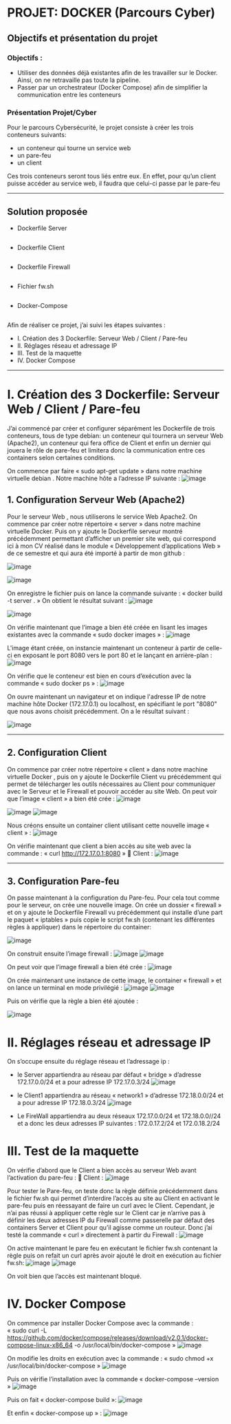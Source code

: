 # PROJET: DOCKER (Parcours Cyber)

## Objectifs et présentation du projet 
### Objectifs :
  - Utiliser des données déjà existantes afin de les travailler sur le Docker. Ainsi, on ne retravaille pas toute la pipeline. 
  - Passer par un orchestrateur (Docker Compose) afin de simplifier la communication entre les conteneurs

### Présentation Projet/Cyber
Pour le parcours Cybersécurité, le projet consiste à créer les trois conteneurs suivants:
  - un conteneur qui tourne un service web 
  -	un pare-feu
  -	un client
  
Ces trois conteneurs seront tous liés entre eux. En effet, pour qu’un client puisse accéder au service web, il faudra que celui-ci passe par le pare-feu

-----------------
## Solution proposée

- Dockerfile Server
```

```
- Dockerfile Client
```

```

- Dockerfile Firewall

```

```
- Fichier fw.sh

```

```
- Docker-Compose

```

```

Afin de réaliser ce projet, j’ai suivi les étapes suivantes :
- I.	Création des 3 Dockerfile: Serveur Web / Client / Pare-feu
- II.	Réglages réseau et adressage IP
- III.	Test de la maquette
- IV.	Docker Compose



-----------------
# I.	Création des 3 Dockerfile: Serveur Web / Client / Pare-feu

J’ai commencé par créer et configurer séparément les Dockerfile de trois conteneurs, tous de type debian: un conteneur qui tournera un serveur Web (Apache2), un conteneur qui fera office de Client et enfin un dernier qui jouera le rôle de pare-feu et limitera donc la communication entre ces containers selon certaines conditions. 

On commence par faire « sudo apt-get update » dans notre machine virtuelle debian .
Notre machine hôte a l’adresse IP suivante :
 ![image](https://user-images.githubusercontent.com/56343178/172078502-afa48370-9f29-4391-bd3a-04a7afe770d9.png)



## 1.	Configuration Serveur Web (Apache2)

Pour le serveur Web , nous utiliserons le service Web Apache2. 
On commence par créer notre répertoire « server » dans notre machine virtuelle Docker. Puis on y ajoute le Dockerfile serveur montré précédemment permettant d’afficher un premier site web, qui correspond ici à mon CV réalisé dans le module « Développement d’applications Web » de ce semestre et qui aura été importé à partir de mon github :
  
 ![image](https://user-images.githubusercontent.com/56343178/172078559-53a0b4ac-fc20-4488-b3ef-47107ffcb314.png)

 ![image](https://user-images.githubusercontent.com/56343178/172078565-d8851af9-2352-42e8-979e-7ae7c37523a9.png)


On enregistre le fichier puis on lance la commande suivante : « docker build -t server . »
On obtient le résultat suivant :
 ![image](https://user-images.githubusercontent.com/56343178/172078838-26238325-5f39-4226-ac39-a7ac762b5055.png)

 ![image](https://user-images.githubusercontent.com/56343178/172078979-d007646f-e4db-4c0d-aca0-93fc10dfaa27.png)


On vérifie maintenant que l’image a bien été créée en lisant les images existantes avec la commande « sudo docker images » :
 ![image](https://user-images.githubusercontent.com/56343178/172078854-ff9c3cbf-4f59-44db-afcd-ebfc2ec1c71a.png)

L'image étant créée, on instancie maintenant un conteneur à partir de celle-ci en exposant le port 8080 vers le port 80 et le lançant en arrière-plan :
 ![image](https://user-images.githubusercontent.com/56343178/172078856-44ee2ea3-bb2f-4c5b-a682-34351772deac.png)

On vérifie que le conteneur est bien en cours d’exécution avec la commande « sudo docker ps » :
 ![image](https://user-images.githubusercontent.com/56343178/172078863-03bad3dd-91b7-473d-9ca4-e2e1bcf9a1f2.png)


On ouvre maintenant un navigateur et on indique l'adresse IP de notre machine hôte Docker (172.17.0.1) ou localhost, en spécifiant le port "8080" que nous avons choisit précédemment. On a le résultat suivant :

 ![image](https://user-images.githubusercontent.com/56343178/172078872-a7f14bc0-4739-4cb4-9557-51b2ec98c7af.png)

-----------------
## 2.	Configuration Client

On commence par créer notre répertoire « client » dans notre machine virtuelle Docker , puis on y ajoute le Dockerfile Client vu précédemment qui permet de télécharger les outils nécessaires au Client pour communiquer avec  le Serveur et le Firewall et pouvoir  accéder au site Web.
On peut voir que l’image « client » a bien été crée :
  ![image](https://user-images.githubusercontent.com/56343178/172078949-252cc147-9a07-4566-a4cb-714b1c0c6de4.png)
 
 ![image](https://user-images.githubusercontent.com/56343178/172079017-d575c3c4-f9ca-495b-a931-95da0e4f8e8d.png)
![image](https://user-images.githubusercontent.com/56343178/172079022-bcdccc1c-5371-4364-8c36-408746f76639.png)


Nous créons ensuite un container client utilisant cette nouvelle image « client » : 
![image](https://user-images.githubusercontent.com/56343178/172080436-2e581528-486c-4aad-b88a-bf5181c76854.png)
 

On vérifie maintenant que client a bien accès au site web avec la commande : « curl http://172.17.0.1:8080 »
	Client :
 ![image](https://user-images.githubusercontent.com/56343178/172079067-ed0e0da3-6803-4087-b825-bcb7d8426cfd.png)

-----------------
## 3.	Configuration Pare-feu

On passe maintenant à la configuration du Pare-feu. Pour cela tout comme pour le serveur, on crée une nouvelle image. On crée un dossier « firewall » et on y ajoute le Dockerfile Firewall vu précédemment qui installe d’une part le paquet « iptables » puis copie le script fw.sh (contenant les différentes règles à appliquer) dans le répertoire du container:
 
 ![image](https://user-images.githubusercontent.com/56343178/172079091-6b13c00c-699b-4401-aa1a-e1496fa7ab60.png)

On construit ensuite l’image firewall :
 ![image](https://user-images.githubusercontent.com/56343178/172079195-45b694ab-f857-4a4f-b2ee-1bfa0917102b.png)
![image](https://user-images.githubusercontent.com/56343178/172079198-9fcab764-97d3-4164-834c-d5d336b7e31c.png)

 
On peut voir que l’image firewall a bien été crée :
 ![image](https://user-images.githubusercontent.com/56343178/172079208-2fcef096-e169-46b3-ad2b-4b92497018f0.png)

On crée maintenant une instance de cette image, le container « firewall » et on lance un terminal en mode privilégié :
 ![image](https://user-images.githubusercontent.com/56343178/172079216-431024a2-53e7-4d14-bf40-70916e7a4a53.png)
![image](https://user-images.githubusercontent.com/56343178/172079225-7436b321-a78a-4b69-9f79-69b15df9cac2.png)

 
Puis on vérifie que la règle a bien été ajoutée :
 
![image](https://user-images.githubusercontent.com/56343178/172079228-b4c897b4-b4e0-4f7e-a8e0-c930a7cc95d9.png)


# II. Réglages réseau et adressage IP

On s’occupe ensuite du réglage réseau et l’adressage ip :
-	le Server appartiendra au réseau par défaut « bridge » d’adresse 172.17.0.0/24 et a pour adresse IP 172.17.0.3/24
 ![image](https://user-images.githubusercontent.com/56343178/172079251-3d1c5ad1-412c-4263-a5a3-192f0e9c1c73.png)

-	le Client1 appartiendra au réseau « network1 »  d’adresse 172.18.0.0/24 et a pour adresse IP 172.18.0.3/24
![image](https://user-images.githubusercontent.com/56343178/172079308-0c1cf859-8c5f-4031-9f83-ec852672d98a.png)

-	Le FireWall appartiendra au deux réseaux 172.17.0.0/24 et 172.18.0.0//24 et a donc les deux adresses IP suivantes : 172.0.17.2/24 et 172.0.18.2/24


# III.	Test de la maquette

On vérifie d’abord que le Client a bien accès au serveur Web avant l’activation du pare-feu :
	Client :
 ![image](https://user-images.githubusercontent.com/56343178/172082040-d94d511e-cd58-49b1-b77d-4d5c2902659c.png)

Pour tester le Pare-feu, on teste donc la règle définie précédemment dans le fichier fw.sh qui permet d’interdire l’accès au site au Client en activant le pare-feu puis en réessayant de faire un curl avec le Client. 
Cependant, je n’ai pas réussi à appliquer cette règle sur le Client car je n’arrive pas à définir les deux  adresses IP du Firewall comme passerelle par défaut des containers Server et Client pour qu’il agisse comme un routeur. Donc j’ai testé la commande « curl » directement à partir du Firewall :
 ![image](https://user-images.githubusercontent.com/56343178/172082079-75ca3a21-0977-414a-babe-b52a337ced83.png)

On active maintenant le pare feu en exécutant le fichier fw.sh contenant la règle puis on refait un curl après avoir ajouté le droit en exécution au fichier fw.sh:
![image](https://user-images.githubusercontent.com/56343178/172083433-4ed9c022-5bbc-4382-a9f8-bc599d16edab.png)
 ![image](https://user-images.githubusercontent.com/56343178/172082094-71e0b24f-8df0-4d22-829a-29cb80fac3f4.png)

On voit bien que l’accès est maintenant bloqué.



# IV.	Docker Compose
On commence par installer Docker Compose avec la commande :  
« sudo curl -L https://github.com/docker/compose/releases/download/v2.0.1/docker-compose-linux-x86_64 -o /usr/local/bin/docker-compose »
 ![image](https://user-images.githubusercontent.com/56343178/172083461-1b48a848-908d-4b5a-8bb2-9d47a7070254.png)

On modifie les droits en exécution avec la commande :  « sudo chmod +x /usr/local/bin/docker-compose »
![image](https://user-images.githubusercontent.com/56343178/172083468-14d5cf45-2964-4ce8-aef7-ca4f0caa37ed.png)

 Puis on vérifie l’installation avec la commande « docker-compose –version »
 ![image](https://user-images.githubusercontent.com/56343178/172083478-daeb1b7b-e734-4f42-80ea-5284d0e685f8.png)

Puis on fait « docker-compose build »:
 ![image](https://user-images.githubusercontent.com/56343178/172083483-e638b432-7df9-421e-af6f-9242dc02b0d4.png)

Et enfin « docker-compose up » :
 ![image](https://user-images.githubusercontent.com/56343178/172083491-7f017ac1-fba8-47f7-b006-e0fa61cf095f.png)

